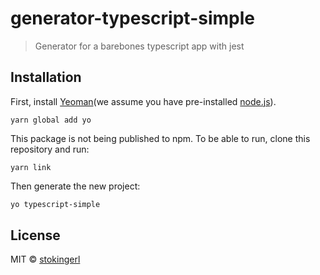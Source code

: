 # generator-typescript-simple
> Generator for a barebones typescript app with jest

## Installation

First, install [Yeoman](http://yeoman.io)(we assume you have pre-installed [node.js](https://nodejs.org/)).

```
yarn global add yo
```

This package is not being published to npm. To be able to run, clone this repository and run:

```
yarn link
```

Then generate the new project:

```bash
yo typescript-simple
```

## License

MIT © [stokingerl]()


[npm-image]: https://badge.fury.io/js/generator-typescript-simple.svg
[travis-image]: https://travis-ci.com/stokingerl/generator-typescript-simple.svg?branch=master
